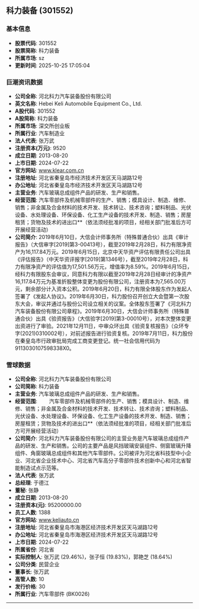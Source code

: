 ## 科力装备 (301552)

### 基本信息

- **股票代码**: 301552
- **股票简称**: 科力装备
- **所属市场**: sz
- **更新时间**: 2025-10-25 17:05:04

### 巨潮资讯数据

- **公司全称**: 河北科力汽车装备股份有限公司
- **英文名称**: Hebei Keli Automobile Equipment Co., Ltd.
- **A股代码**: 301552
- **A股简称**: 科力装备
- **所属市场**: 深交所创业板
- **所属行业**: 汽车制造业
- **法人代表**: 张万武
- **注册资本(万元)**: 9520
- **成立日期**: 2013-08-20
- **上市日期**: 2024-07-22
- **官方网站**: www.klear.com.cn
- **注册地址**: 河北省秦皇岛市经济技术开发区天马湖路12号
- **办公地址**: 河北省秦皇岛市经济技术开发区天马湖路12号
- **主营业务**: 汽车玻璃总成组件产品的研发、生产和销售。
- **经营范围**: 汽车零部件及机械零部件的生产、销售；模具设计、制造、维修、销售；非金属及合金材料的技术开发、技术转让、技术咨询；塑料制品、光伏设备、水处理设备、环保设备、化工生产设备的技术开发、制造、销售；房屋租赁；货物及技术的进出口**（依法须经批准的项目，经相关部门批准后方可开展经营活动）
- **公司简介**: 2019年6月10日，大信会计师事务所（特殊普通合伙）出具《审计报告》（大信审字[2019]第3-00413号），截至2019年2月28日，科力有限净资产为16,117.84万元。2019年6月15日，北京中天华资产评估有限责任公司出具《评估报告》（中天华资评报字[2019]第1346号），截至2019年2月28日，科力有限净资产的评估值为17,501.56万元，增值率为8.59%。2019年6月15日，经科力有限股东会审议，同意科力有限以截至2019年2月28日经审计的净资产16,117.84万元为基准折股整体变更为股份有限公司，注册资本为7,565.00万元，剩余部分计入资本公积。2019年6月20日，科力有限全体股东作为发起人签署了《发起人协议》。2019年6月30日，科力股份召开创立大会暨第一次股东大会，审议并通过与股份公司设立相关的议案。全体股东签署了《河北科力汽车装备股份有限公司章程》。2019年6月30日，大信会计师事务所（特殊普通合伙）出具《验资报告》（大信验字[2019]第3-00010号），对本次整体变更出资进行了审验。2021年12月11日，中审众环出具《验资复核报告》（众环专字(2021)0310002号），对前述报告进行验资复核。2019年7月11日，科力股份在秦皇岛市行政审批局完成工商变更登记。统一社会信用代码为9113030107598338X0。

### 雪球数据

- **公司全称**: 河北科力汽车装备股份有限公司
- **公司简称**: 科力装备
- **主营业务**: 汽车玻璃总成组件产品的研发、生产和销售。
- **经营范围**: 　　汽车零部件及机械零部件的生产、销售；模具设计、制造、维修、销售；非金属及合金材料的技术开发、技术转让、技术咨询；塑料制品、光伏设备、水处理设备、环保设备、化工生产设备的技术开发、制造、销售；房屋租赁；货物及技术的进出口**（依法须经批准的项目，经相关部门批准后方可开展经营活动）
- **公司简介**: 河北科力汽车装备股份有限公司的主营业务是汽车玻璃总成组件产品的研发、生产和销售。公司的主要产品是风挡玻璃安装组件、侧窗玻璃升降组件、角窗玻璃总成组件和其他汽车零部件。公司被评为河北省科技型中小企业、河北省企业技术中心、河北省汽车高分子零部件技术创新中心和河北省智能制造试点示范等。
- **法人代表**: 张万武
- **总经理**: 于德江
- **董秘**: 张静
- **成立日期**: 2013-08-20
- **注册资本(元)**: 95200000.00
- **员工人数**: 1388
- **官方网站**: www.keliauto.cn
- **注册地址**: 河北省秦皇岛市海港区经济技术开发区天马湖路12号
- **办公地址**: 河北省秦皇岛市海港区经济技术开发区天马湖路12号
- **上市日期**: 2024-07-22
- **所属省份**: 河北省
- **实际控制人**: 张万武 (29.46%)，张子恒 (19.83%)，郭艳芝 (18.64%)
- **公司分类**: 民营企业
- **董事长**: 张万武
- **高管人数**: 10
- **发行价格**: 30
- **所属行业**: 汽车零部件 (BK0026)

---